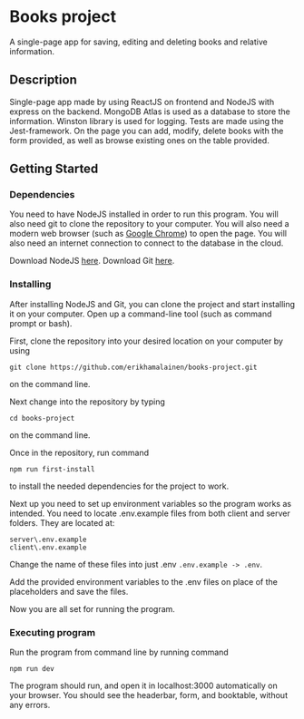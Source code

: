 # Books project

A single-page app for saving, editing and deleting books and relative information.

## Description

Single-page app made by using ReactJS on frontend and NodeJS with express on the backend. MongoDB Atlas is used as a database to store the information. Winston library is used for logging. Tests are made using the Jest-framework. On the page you can add, modify, delete books with the form provided, as well as browse existing ones on the table provided.

## Getting Started

### Dependencies

You need to have NodeJS installed in order to run this program. You will also need git to clone the repository to your computer. You will also need a modern web browser (such as [Google Chrome](https://www.google.com/intl/fi_fi/chrome/)) to open the page. You will also need an internet connection to connect to the database in the cloud.

Download NodeJS [here](https://nodejs.org/en/).
Download Git [here](https://git-scm.com/).

### Installing
After installing NodeJS and Git, you can clone the project and start installing it on your computer. Open up a command-line tool (such as command prompt or bash).

First, clone the repository into your desired location on your computer by using 
```
git clone https://github.com/erikhamalainen/books-project.git
```
on the command line.

Next change into the repository by typing
```
cd books-project
```
on the command line.

Once in the repository, run command
```
npm run first-install
```
to install the needed dependencies for the project to work.

Next up you need to set up environment variables so the program works as intended. You need to locate .env.example files from both client and server folders. They are located at:
```
server\.env.example
client\.env.example
```
Change the name of these files into just .env `.env.example -> .env`. 

Add the provided environment variables to the .env files on place of the placeholders and save the files.

Now you are all set for running the program.


### Executing program

Run the program from command line by running command
```
npm run dev
```

The program should run, and open it in localhost:3000 automatically on your browser. You should see the headerbar, form, and booktable, without any errors.
